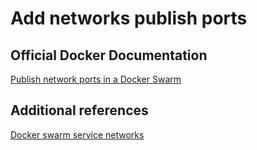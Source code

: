 # Add networks publish ports

## Official Docker Documentation
[Publish network ports in a Docker Swarm](https://docs.docker.com/engine/swarm/services/#publish-ports)


## Additional references
[Docker swarm service networks](https://docs.docker.com/network/overlay/)
